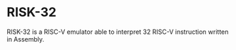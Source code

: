 # RISK-32
RISK-32 is a RISC-V emulator able to interpret 32 RISC-V instruction written in Assembly.
